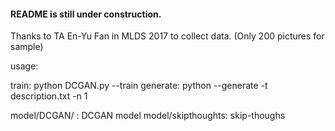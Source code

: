 #### README is still under construction.

Thanks to TA En-Yu Fan in MLDS 2017 to collect data. (Only 200 pictures for sample)

usage:

train: python DCGAN.py --train
generate: python --generate -t description.txt -n 1


model/DCGAN/ : DCGAN model
model/skipthoughts: skip-thoughs




